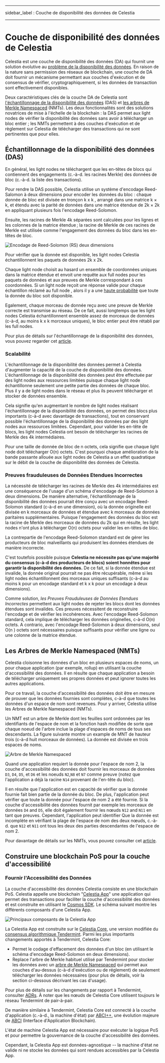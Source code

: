 - - -
sidebar_label : Couche de disponibilité des données de Celestia
- - -

# Couche de disponibilité des données de Celestia

Celestia est une couche de disponibilité des données (DA) qui fournit une solution évolutive au [problème de la disponibilité des données](https://coinmarketcap.com/alexandria/article/what-is-data-availability). En raison de la nature sans permission des réseaux de blockchain, une couche de DA doit fournir un mécanisme permettant aux couches d'exécution et de consensus de vérifier, cryptographiquement, si les données de transaction sont effectivement disponibles.

Deux caractéristiques clés de la couche DA de Celestia sont [l'échantillonnage de la disponibilité des données](https://blog.celestia.org/celestia-mvp-release-data-availability-sampling-light-clients/) (DAS) et [les arbres de Merkle Namespaced](https://github.com/celestiaorg/nmt) (NMTs). Les deux fonctionnalités sont des solutions novatrices de mise à l'échelle de la blockchain : la DAS permet aux light nodes de vérifier la disponibilité des données sans avoir à télécharger un bloc entier ; les NMTs permettent à des couches d'exécution et de règlement sur Celestia de télécharger des transactions qui ne sont pertinentes que pour elles.

## Échantillonnage de la disponibilité des données (DAS)

En général, les light nodes ne téléchargent que les en-têtes de blocs qui contiennent des engagements (c.-à-d. les racines Merkle) des données de bloc (c.-à-d. la liste des transactions).

Pour rendre la DAS possible, Celestia utilise un système d'encodage Reed-Salomon à deux dimensions pour encoder les données du bloc : chaque donnée de bloc est divisée en tronçon k x k , arrangé dans une matrice k × k, et étendu avec la parité de données dans une matrice étendue de 2k × 2k en appliquant plusieurs fois l'encodage Reed-Solomon.

Ensuite, les racines de Merkle 4k séparées sont calculées pour les lignes et les colonnes de la matrice étendue ; la racine de Merkle de ces racines de Merkle est utilisée comme l'engagement des données du bloc dans les en-têtes de bloc.

![Encodage de Reed-Solomon (RS) deux dimensions](/img/concepts/reed-solomon-encoding.png)

Pour vérifier que la donnée est disponible, les light nodes Celestia échantillonnent les paquets de données 2k x 2k.

Chaque light node choisit au hasard un ensemble de coordonnées uniques dans la matrice étendue et envoit une requête aux full nodes pour les paquets de données et aux preuves de Merkle correspondant à ces coordonnées. Si un light node reçoit une réponse valide pour chaque échantillon réclamé au full node , alors il y a une [haute probabilité](https://github.com/celestiaorg/celestia-node/issues/805#issuecomment-1150081075) que toute la donnée du bloc soit disponible.

Egalement, chaque morceau de donnée reçu avec une preuve de Merkle correcte est transmise au réseau. De ce fait, aussi longtemps que les light nodes Celestia échantillonnent ensemble assez de morceaux de données (c-à-d, au moins k x k morceaux uniques), le bloc entier peut être rétabli par les full nodes.

Pour plus de détails sur l'échantillonnage de la disponibilité des données, vous pouvez regarder cet [ article](https://arxiv.org/abs/1809.09044).

### Scalabilité

L'échantillonnage de la disponibilité des données permet à Celestia d'augmenter la capacité de la couche de disponibilité des données. L'échantillonnage de la disponibilité des données peut être effectuée par des light nodes aux ressources limitées puisque chaque light node échantillonne seulement une petite partie des données de chaque bloc. Plus il y a de light nodes dans le réseau et plus ils peuvent télécharger et stocker de données ensemble.

Cela signifie qu'en augmentant le nombre de light nodes réalisant l'échantillonnage de la disponibilité des données, on permet des blocs plus importants (c-à-d avec davantage de transactions), tout en conservant possible l'échantillonnage de la disponibilité des données par des light nodes aux ressources limitées. Cependant, pour valider les en-tête de blocs, les light nodes Celestia ont besoin de télécharger les racines de Merkle des 4k intermédiaires.

Pour une taille de donnée de bloc de n octets, cela signifie que chaque light node doit télécharger O(n) octets. C'est pourquoi chaque amélioration de la bande passante allouée aux light nodes de Celestia a un effet quadratique sur le débit de la couche de disponibilité des données de Celestia.

### Preuves frauduleuses de Données Etendues Incorrectes

La nécessité de télécharger les racines de Merkle des 4k intermédiaires est une conséquence de l'usage d'un schéma d'encodage de Reed-Solomon à deux dimensions. De manière alternative, l'échantillonnage de la disponibilité des données pourrait être conçu avec un encodage Reed-Solomon standard (c-à-d en une dimension), où la donnée originelle est divisée en k morceaux de données et étendue avec k morceaux de données paritaires supplémentaires. Puisque l'engagement des données du bloc est la racine de Merkle des morceaux de données du 2k qui en résulte, les light nodes n'ont plus à télécharger O(n) octets pour valider les en-têtes de bloc.

La contrepartie de l'encodage Reed-Solomon standard est de gérer les producteurs de bloc malveillants qui produisent les données étendues de manière incorrecte.

C'est toutefois possible puisque __Celestia ne nécessite pas qu'une majorité du consensus (c-à-d des producteurs de blocs) soient honnêtes pour garantir la disponibilité des données.__ De ce fait, si la donnée étendue est invalide, la donnée original pourrait ne pas être récupérable, même si les light nodes échantillonnent des morceaux uniques suffisants (c-à-d au moins k pour un encodage standard et k x k pour un encodage à deux dimensions).

Comme solution, _les Preuves Frauduleuses de Données Etendues Incorrectes_ permettent aux light nodes de rejeter les blocs dont les données étendues sont invalides. Ces preuves nécessitent de reconstruire l'encodage et de vérifier les incohérences. Avec l'encodage Reed-Solomon standard, cela implique de télécharger les données originelles, c-à-d O(n) octets. A contrario, avec l'encodage Reed-Solomon à deux dimensions, seul O(n ) octets sont nécessaires puisque suffisants pour vérifier une ligne ou une colonne de la matrice étendue.

## Les Arbres de Merkle Namespaced (NMTs)

Celestia cloisonne les données d'un bloc en plusieurs espaces de noms, un pour chaque application (par exemple, rollup) en utilisant la couche d'accessibilité des données. Il en résulte que chaque application a besoin de télécharger uniquement ses propres données et peut ignorer toutes les autres applications.

Pour ce travail, la couche d'accessibilité des données doit être en mesure de prouver que les données fournies sont complètes, c-à-d que toutes les données d'un espace de nom sont revenues. Pour y arriver, Celestia utilise les Arbres de Merkle Namespaced (NMTs).

Un NMT est un arbre de Merkle dont les feuilles sont ordonnées par les identifiants de l'espace de nom et la fonction hash modifiée de sorte que chaque noeud de l'arbre inclue la plage d'espaces de noms de tous ses descendants. La figure suivante montre un example de MNT de hauteur trois (c-à-d huit morceaux de données). La donnée est divisée en trois espaces de noms.

![Arbre de Merkle Namespaced](/img/concepts/nmt.png)

Quand une application requiert la donnée pour l'espace de nom 2, la couche d'accessibilité des données doit fournir les morceaux de données `D3`, `D4`, `D5`, et `D6` et les noeuds `N2`,`N8` et `N7` comme preuve (notez que l'application a déjà la racine `N14` provenant de l'en-tête du bloc).

Il en résulte que l'application est en capacité de vérifier que la donnée fournie fait bien partie de la donnée du bloc. De plus, l'application peut vérifier que toute la donnée pour l'espace de nom 2 a été fournie. Si la couche d'accessibilité des données fournit par exemple les morceaux de données `D4` and `D5`, elle doit également fournir les nœuds `N12` and `N11` en tant que preuves. Cependant, l'application peut identifier Que la donnée est incomplète en vérifiant la plage de l'espace de nom des deux nœuds, c.-à-d. que `N12` et `N11` ont tous les deux des parties descendantes de l'espace de nom 2.

Pour davantage de détails sur les NMTs, vous pouvez consulter cet [article](https://arxiv.org/abs/1905.09274).

## Construire une blockchain PoS pour la couche d'accessibilité

### Fournir l'Accessibilité des Données

La couche d'accessibilité des données Celestia consiste en une blockchain PoS. Celestia appelle une blockchain "[Celestia App](https://github.com/celestiaorg/celestia-app)" une application qui permet des transactions pour faciliter la couche d'accessibilité des données et est construite en utilisant le [Cosmos SDK](https://docs.cosmos.network/v0.44/). Le schéma suivant montre les différents composants d'une Celestia App.

![Principaux composants de la Celestia App](/img/concepts/celestia-app.png)

La Celestia App est construite sur le [Celestia Core](https://github.com/celestiaorg/celestia-core), une version modifiée du [consensus algorithmique Tendermint](https://arxiv.org/abs/1807.04938). Parmi les plus importants changements apportés à Tendermint, Celestia Core:

- Permet le codage d'effacement des données d'un bloc (en utilisant le schéma d'encodage Reed-Solomon en deux dimensions).
- Replace l'arbre de Merkle habituel utilisé par Tendermint pour stocker les données avec un [arbre de Merkle Namespaced](https://github.com/celestiaorg/nmt) qui permet aux couches d'au-dessus (c-à-d d'exécution ou de réglement) de seulement télécharger les données nécessaires (pour plus de détails, voir la section ci-dessous décrivant les cas d'usage).

Pour plus de détails sur les changements par rapport à Tendermint, consulter [ADRs](https://github.com/celestiaorg/celestia-core/tree/v0.34.x-celestia/docs/celestia-architecture). À noter que les nœuds de Celestia Core utilisent toujours le réseau Tendermint de pair-à-pair.

De manière similaire à Tendermint, Celestia Core est connecté à la couche d'application (c.-à-d., la machine d'état) par [ABCI++](https://github.com/tendermint/tendermint/tree/master/spec/abci%2B%2B), une évolution majeure de [ABCI](https://github.com/tendermint/tendermint/tree/master/spec/abci) (Interface d'Application Blockchain).

L'état de machine Celestia App est nécessaire pour exécuter la logique PoS et pour permettre la gouvernance de la couche d'accessibilité des données.

Cependant, la Celestia App est données-agnostique -- la machine d'état ne valide ni ne stocke les données qui sont rendues accessibles par la Celestia App.
